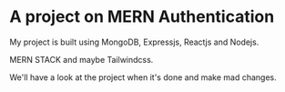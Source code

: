 # A project on MERN Authentication

My project is built using MongoDB, Expressjs, Reactjs and Nodejs.

 MERN STACK and maybe Tailwindcss.

We'll have a look at the project when it's done and make mad changes.